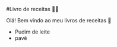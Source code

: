 #Livro de receitas :woman_cook:

Olá! Bem vindo ao meu livros de receitas :wave:

* Pudim de leite
* pavê
